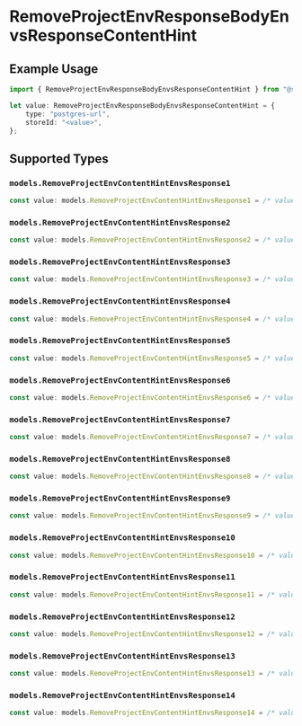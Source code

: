 # RemoveProjectEnvResponseBodyEnvsResponseContentHint

## Example Usage

```typescript
import { RemoveProjectEnvResponseBodyEnvsResponseContentHint } from "@simplesagar/vercel/models/removeprojectenvop.js";

let value: RemoveProjectEnvResponseBodyEnvsResponseContentHint = {
    type: "postgres-url",
    storeId: "<value>",
};
```

## Supported Types

### `models.RemoveProjectEnvContentHintEnvsResponse1`

```typescript
const value: models.RemoveProjectEnvContentHintEnvsResponse1 = /* values here */
```

### `models.RemoveProjectEnvContentHintEnvsResponse2`

```typescript
const value: models.RemoveProjectEnvContentHintEnvsResponse2 = /* values here */
```

### `models.RemoveProjectEnvContentHintEnvsResponse3`

```typescript
const value: models.RemoveProjectEnvContentHintEnvsResponse3 = /* values here */
```

### `models.RemoveProjectEnvContentHintEnvsResponse4`

```typescript
const value: models.RemoveProjectEnvContentHintEnvsResponse4 = /* values here */
```

### `models.RemoveProjectEnvContentHintEnvsResponse5`

```typescript
const value: models.RemoveProjectEnvContentHintEnvsResponse5 = /* values here */
```

### `models.RemoveProjectEnvContentHintEnvsResponse6`

```typescript
const value: models.RemoveProjectEnvContentHintEnvsResponse6 = /* values here */
```

### `models.RemoveProjectEnvContentHintEnvsResponse7`

```typescript
const value: models.RemoveProjectEnvContentHintEnvsResponse7 = /* values here */
```

### `models.RemoveProjectEnvContentHintEnvsResponse8`

```typescript
const value: models.RemoveProjectEnvContentHintEnvsResponse8 = /* values here */
```

### `models.RemoveProjectEnvContentHintEnvsResponse9`

```typescript
const value: models.RemoveProjectEnvContentHintEnvsResponse9 = /* values here */
```

### `models.RemoveProjectEnvContentHintEnvsResponse10`

```typescript
const value: models.RemoveProjectEnvContentHintEnvsResponse10 = /* values here */
```

### `models.RemoveProjectEnvContentHintEnvsResponse11`

```typescript
const value: models.RemoveProjectEnvContentHintEnvsResponse11 = /* values here */
```

### `models.RemoveProjectEnvContentHintEnvsResponse12`

```typescript
const value: models.RemoveProjectEnvContentHintEnvsResponse12 = /* values here */
```

### `models.RemoveProjectEnvContentHintEnvsResponse13`

```typescript
const value: models.RemoveProjectEnvContentHintEnvsResponse13 = /* values here */
```

### `models.RemoveProjectEnvContentHintEnvsResponse14`

```typescript
const value: models.RemoveProjectEnvContentHintEnvsResponse14 = /* values here */
```

